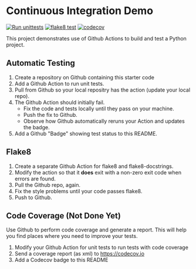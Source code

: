 Continuous Integration Demo
===========================
[![Run unittests](https://github.com/NoMoneyDev/ci-demo/actions/workflows/pytest.yml/badge.svg)](https://github.com/NoMoneyDev/ci-demo/actions/workflows/pytest.yml)
[![flake8 test](https://github.com/NoMoneyDev/ci-demo/actions/workflows/flake8_lint.yml/badge.svg)](https://github.com/NoMoneyDev/ci-demo/actions/workflows/flake8_lint.yml)
[![codecov](https://codecov.io/github/NoMoneyDev/ci-demo/graph/badge.svg?token=FGWH5ETSI4)](https://codecov.io/github/NoMoneyDev/ci-demo)

This project demonstrates use of Github Actions to build and test a Python project.  

## Automatic Testing

1. Create a repository on Github containing this starter code
2. Add a Github Action to run unit tests.
3. Pull from Github so your local repositry has the action (update your local repo).
4. The Github Action should initially fail.
   - Fix the code and tests locally until they pass on your machine.
   - Push the fix to Github.
   - Observe how Github automatically reruns your Action and updates the badge.
5. Add a Github "Badge" showing test status to this README.


## Flake8

1. Create a separate Github Action for flake8 and flake8-docstrings.
2. Modify the action so that it **does** exit with a non-zero exit code when errors are found.
3. Pull the Github repo, again.
4. Fix the style problems until your code passes flake8.
5. Push to Github.

## Code Coverage (Not Done Yet)

Use Github to perform code coverage and generate a report.
This will help you find places where you need to improve your tests.

1. Modify your Github Action for unit tests to run tests with code coverage
2. Send a coverage report (as xml) to <https://codecov.io>
3. Add a Codecov badge to this README


